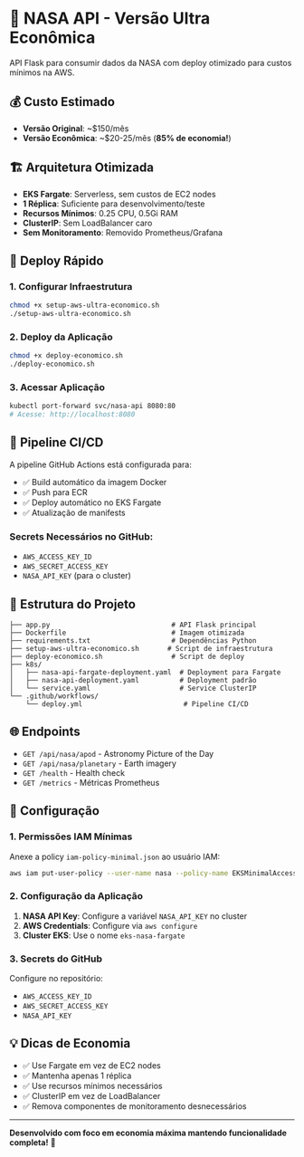 # 🚀 NASA API - Versão Ultra Econômica

API Flask para consumir dados da NASA com deploy otimizado para custos mínimos na AWS.

## 💰 Custo Estimado
- **Versão Original**: ~$150/mês
- **Versão Econômica**: ~$20-25/mês (**85% de economia!**)

## 🏗️ Arquitetura Otimizada
- **EKS Fargate**: Serverless, sem custos de EC2 nodes
- **1 Réplica**: Suficiente para desenvolvimento/teste
- **Recursos Mínimos**: 0.25 CPU, 0.5Gi RAM
- **ClusterIP**: Sem LoadBalancer caro
- **Sem Monitoramento**: Removido Prometheus/Grafana

## 🚀 Deploy Rápido

### 1. Configurar Infraestrutura
```bash
chmod +x setup-aws-ultra-economico.sh
./setup-aws-ultra-economico.sh
```

### 2. Deploy da Aplicação
```bash
chmod +x deploy-economico.sh
./deploy-economico.sh
```

### 3. Acessar Aplicação
```bash
kubectl port-forward svc/nasa-api 8080:80
# Acesse: http://localhost:8080
```

## 🔧 Pipeline CI/CD

A pipeline GitHub Actions está configurada para:
- ✅ Build automático da imagem Docker
- ✅ Push para ECR
- ✅ Deploy automático no EKS Fargate
- ✅ Atualização de manifests

### Secrets Necessários no GitHub:
- `AWS_ACCESS_KEY_ID`
- `AWS_SECRET_ACCESS_KEY`
- `NASA_API_KEY` (para o cluster)

## 📁 Estrutura do Projeto

```
├── app.py                              # API Flask principal
├── Dockerfile                          # Imagem otimizada
├── requirements.txt                    # Dependências Python
├── setup-aws-ultra-economico.sh       # Script de infraestrutura
├── deploy-economico.sh                 # Script de deploy
├── k8s/
│   ├── nasa-api-fargate-deployment.yaml  # Deployment para Fargate
│   ├── nasa-api-deployment.yaml          # Deployment padrão
│   └── service.yaml                      # Service ClusterIP
└── .github/workflows/
    └── deploy.yml                         # Pipeline CI/CD
```

## 🌐 Endpoints

- `GET /api/nasa/apod` - Astronomy Picture of the Day
- `GET /api/nasa/planetary` - Earth imagery
- `GET /health` - Health check
- `GET /metrics` - Métricas Prometheus

## 🔑 Configuração

### 1. Permissões IAM Mínimas
Anexe a policy `iam-policy-minimal.json` ao usuário IAM:
```bash
aws iam put-user-policy --user-name nasa --policy-name EKSMinimalAccess --policy-document file://iam-policy-minimal.json
```

### 2. Configuração da Aplicação
1. **NASA API Key**: Configure a variável `NASA_API_KEY` no cluster
2. **AWS Credentials**: Configure via `aws configure`
3. **Cluster EKS**: Use o nome `eks-nasa-fargate`

### 3. Secrets do GitHub
Configure no repositório:
- `AWS_ACCESS_KEY_ID`
- `AWS_SECRET_ACCESS_KEY`
- `NASA_API_KEY`

## 💡 Dicas de Economia

- ✅ Use Fargate em vez de EC2 nodes
- ✅ Mantenha apenas 1 réplica
- ✅ Use recursos mínimos necessários
- ✅ ClusterIP em vez de LoadBalancer
- ✅ Remova componentes de monitoramento desnecessários

---
**Desenvolvido com foco em economia máxima mantendo funcionalidade completa!** 🎯
